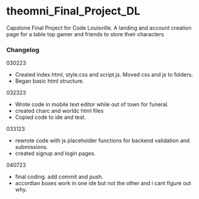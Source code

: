# theomni_Final_Project_DL
Capstone Final Project for Code Louisville. A landing and  account creation page for a table top gamer and friends to store their characters

### Changelog

030223 
- Created index.html, style.css and script.js. Moved css and js to folders.
- Began basic html structure. 

032323
- Wrote code in mobile text editor while out of town for funeral.
- created charc and worldc html files
- Copied code to ide and test.

033123
- rewrote code with js placeholder functions for backend validation and submissions.
- created signup and login pages.

040723
- final coding. add commit and push.
- accordian boxes work in one ide but not the other and i cant figure out why.
  
